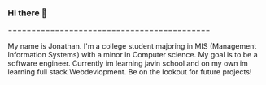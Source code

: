 ### Hi there 👋

===========================================


My name is Jonathan. I'm a college student majoring in MIS (Management Information Systems) with a minor in Computer science. My goal is to be a software engineer. Currently im learning javin school and on my own im learning full stack Webdevlopment. Be on the lookout for future projects!


<!--
**Jmends/jmends** is a ✨ _special_ ✨ repository because its `README.md` (this file) appears on your GitHub profile.

My name is Jonathan. I'm a college student majoring in MIS (Management Information Systems) with a minor in Computer science. My goal is to be a software engineer. Currently im learning javin school and on my own im learning full stack Webdevlopment. Be on the lookout for future projects!

Here are some ideas to get you started:

- 🔭 I’m currently working on ...
- 🌱 I’m currently learning ...
- 👯 I’m looking to collaborate on ...
- 🤔 I’m looking for help with ...
- 💬 Ask me about ...
- 📫 How to reach me: ...
- 😄 Pronouns: ...
- ⚡ Fun fact: ...
-->
